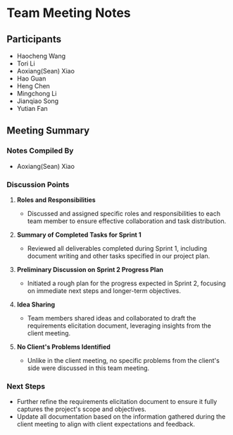 # Team Meeting Notes

## Participants
- Haocheng Wang
- Tori Li
- Aoxiang(Sean) Xiao
- Hao Guan
- Heng Chen
- Mingchong Li
- Jianqiao Song
- Yutian Fan

## Meeting Summary

### Notes Compiled By
- Aoxiang(Sean) Xiao

### Discussion Points

1. **Roles and Responsibilities**
    - Discussed and assigned specific roles and responsibilities to each team member to ensure effective collaboration and task distribution.

2. **Summary of Completed Tasks for Sprint 1**
    - Reviewed all deliverables completed during Sprint 1, including document writing and other tasks specified in our project plan.

3. **Preliminary Discussion on Sprint 2 Progress Plan**
    - Initiated a rough plan for the progress expected in Sprint 2, focusing on immediate next steps and longer-term objectives.

4. **Idea Sharing**
    - Team members shared ideas and collaborated to draft the requirements elicitation document, leveraging insights from the client meeting.

5. **No Client's Problems Identified**
    - Unlike in the client meeting, no specific problems from the client's side were discussed in this team meeting.

### Next Steps
- Further refine the requirements elicitation document to ensure it fully captures the project's scope and objectives.
- Update all documentation based on the information gathered during the client meeting to align with client expectations and feedback.
